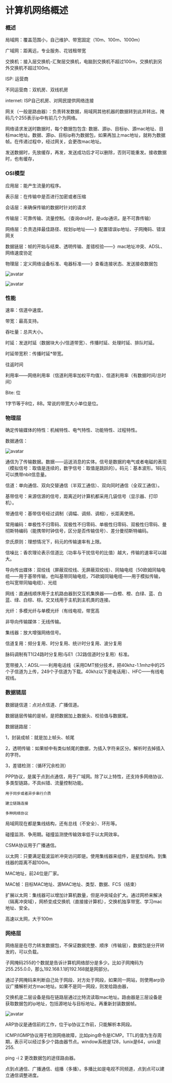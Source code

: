 # 计算机网络概述

### 概述

局域网：覆盖范围小，自己维护、带宽固定（10m、100m、1000m）

广域网：距离远，专业服务、花钱租带宽

交换机：接入层交换机-汇聚层交换机，电脑到交换机不超过100m，交换机到另外交换机不超过100m。

ISP: 运营商

不同运营商：双机房、双线机房

internet: ISP自己机房、对网民提供网络连接

网关（一般是路由器）：负责转发数据，局域网其他机器的数据转到此并转出。掩码几个255表示ip中有前几个为网络。

网络请求发送时数据时，每个数据包包含: 数据、源ip、目标ip、源mac地址、目标mac地址。数据、源ip、目标ip称为数据包，如果再加上mac地址，就称为数据帧。在传递过程中，经过网关，会更改mac地址。

发送数据时，先放缓存，再发，发送成功后才可以删除，否则可能重发。接收数据时，也有缓存，

### OSI模型

应用层：能产生流量的程序。

表示层：在传输中是否进行加密或者压缩

会话层：来确保传输的数据时针对的请求

传输层：可靠传输、流量控制。（查询dns时，是udp通讯，是不可靠传输）

网络层：负责选择最佳路径、规划ip地址——》配置错误ip地址、子网掩码、错误网关

数据链层：帧的开始与结束、透明传输、差错校验——》mac地址冲突、ADSL、网络速度协定

物理层：定义网络设备标准、电器标准——》查看连接状态、发送接收数据包

![avatar](./images/computer/1.jpg)

![avatar](./images/computer/2.jpg)

### 性能

速率：信道中速度。

带宽：最高支持。

吞吐量：总共大小。

时延：发送时延（数据块大小/信道带宽）、传播时延、处理时延、排队时延。

时延带宽积：传播时延*带宽。

往返时间

利用率——网络利用率（信道利用率加权平均值）、信道利用率（有数据时间/总时间）

Bite: 位

1字节等于8位，8B。常说的带宽大小单位是位。


### 物理层

确定传输媒体的特性：机械特性、电气特性、功能特性、过程特性。

数据通信：

![avatar](./images/computer/3.png)

通信为了传输数据。数据——运送消息的实体。信号是数据的电气或者电磁的表现（模拟信号：取值是连续的，数字信号：取值是跳跃的）。码元：基本波形。1码元可以携带nbit信息量。

信道：单向通信、双向交替通信（半双工通信）、双向同时通信（全双工通信）。

基带信号：来源信源的信号，距离近时计算机都采用几袋信号（显示器、打印机）。

带通信号：基带信号经过调制（调幅、调频、调相），长距离使用。

常用编码：单极性不归零码、双极性不归零码、单极性归零码、双极性归零码、曼彻斯特编码（能携带时钟信号，区分是否传输信号）、差分曼彻斯特编码。

奈氏原则：理想情况下，码元的传输速率有上限。

信噪比：香农理论表示信道比（功率与干扰信号的比值）越大，传输的速率可以越大。

导向传出媒体：双绞线（屏蔽双绞线、无屏蔽双绞线）、同轴电缆（50欧姆同轴电缆——用于基带传输，也叫基带同轴电缆，75欧姆同轴电缆——用于模拟传输，也叫宽带同轴电缆）、光缆

网线：直通线顺序用于主机路由器到交互机集换器——白橙、橙、白绿、蓝、白蓝、绿、白棕、棕。交叉线用于主机到主机类的连接。

光纤：多模光纤与单模光纤（有线电视，带宽高

非导向传输媒体：无线传输。

集线器：放大增强网络信号。

信道复用：频分复用、时分复用、统计时分复用、波分复用

脉码调制有T1(24路时分复用)与E1（32路信道时分复用）标准。

宽带接入：ADSL——利用电话线（采用DMT频分技术，把40khz-1.1mhz中的25个子信道为上传，249个子信道为下载。40khz以下是电话用）、HFC——有线电视线。

### 数据链层

数据链信道：点对点信道、广播信道。

数据链层传输的是帧，是把数据加上数据头、校验值与数据尾。

数据链路层：

1，封装成帧：就是加上帧头、帧尾

2，透明传输：如果帧中有类似帧尾的数据，为插入字符来区分。解析时去掉插入的字符。

3，差错检测：（循环冗余检测）

PPP协议，是属于点到点通信，用于广域网。除了以上特性，还支持多网络协议、多类型链路，不具纠错、流量控制功能。

    用于同步或者异步串行介质

    建立链路连接

    多种网络协议

局域网现在都是集线结构，还有总线（不安全）、环形等。

碰撞监测、争用期。碰撞监测使传输效率低于以太网效率。

CSMA协议用于广播通信。

以太网：只要满足载波监听冲突访问即是。使用集线器来组件，是星型结构。到集线器的距离不超100m。

MAC地址，前24位是厂家。

MAC帧：目标MAC地址、源MAC地址、类型、数据、FCS（结束）

扩展以太网：集线器可以增加计算机数量，但是冲突域会扩大。通过网桥来解决（隔离冲突域），网桥变成交换机（直接接计算机），交换机独享带宽、学习mac地址、安全。

高速以太网，大于100m

### 网络层

网络层是在尽力转发数据包，不保证数据完整、顺序（传输层），数据包是分开转发的，可以负载。

子网掩码255的个数就是告诉计算机网络部分是多少。比如子网掩码为255.255.0.0，那么192.168.1.1的192.168就是网部分。

通过子网掩码来判断自己处于网段、对方处于网段，如果同一网站，则使用arp协议广播解析对方mac地址。如果不是同一网段，则发给路由器，

交换机是二层设备是指在链路层通过比特流读取mac地址。路由器是三层设备是获取数据包的ip地址，包括源地址与目标地址。再重新封装数据帧。

![avatar](./images/computer/4.jpg)


ARP协议是通信前的工作，位于ip协议工作前，只能解析本网段。

ICMP/IGMP协议用于检测网络故障，比如ping命令是ICMP。TTL的值为生存周期，表示可以经过多少个路由器节点。window系统是128，lunix是64，unix是255.

ping -i 2 更改数据包的途径路由器。

点到点通信、广播通信、组播（多播）。多播比如是电视不同频道，点到点可以建立通信调整进度。
